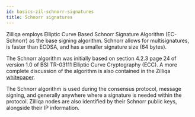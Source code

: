 ```yaml
---
id: basics-zil-schnorr-signatures
title: Schnorr signatures
---
```


Zilliqa employs Elliptic Curve Based Schnorr Signature Algorithm (EC-Schnorr) as the base signing algorithm. Schnorr allows for multisignatures, is faster than ECDSA, and has a smaller signature size (64 bytes).

The Schnorr algorithm was initially based on section 4.2.3 page 24 of version 1.0 of BSI TR-03111 Elliptic Curve Cryptography (ECC). A more complete discussion of the algorithm is also contained in the Zilliqa [whitepaper](https://docs.zilliqa.com/whitepaper.pdf).

The Schnorr algorithm is used during the consensus protocol, message signing, and generally anywhere where a signature is needed within the protocol. Zilliqa nodes are also identified by their Schnorr public keys, alongside their IP information.